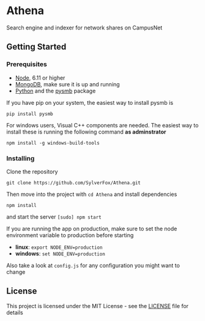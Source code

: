 # Athena

Search engine and indexer for network shares on CampusNet

## Getting Started

### Prerequisites

- [Node](https://nodejs.org), 6.11 or higher
- [MongoDB](https://www.mongodb.com), make sure it is up and running
- [Python](https://www.python.org) and the [pysmb](https://pythonhosted.org/pysmb/) package

If you have pip on your system, the easiest way to install pysmb is

```
pip install pysmb
```

For windows users, Visual C++ components are needed. The easiest way to install these is running the following command **as adminstrator**

```
npm install -g windows-build-tools
```

### Installing

Clone the repository

```
git clone https://github.com/SylverFox/Athena.git
```

Then move into the project with `cd Athena` and install dependencies

```
npm install
```

and start the server `[sudo] npm start`

If you are running the app on production, make sure to set the node environment variable to production before starting

- **linux**: `export NODE_ENV=production`
- **windows**: `set NODE_ENV=production`

Also take a look at `config.js` for any configuration you might want to change

## License

This project is licensed under the MIT License - see the [LICENSE](LICENSE) file for details